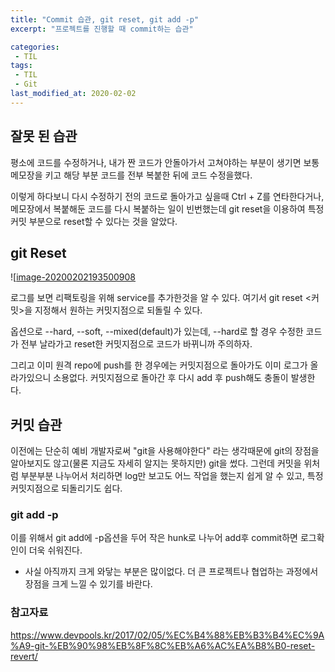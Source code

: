 ```yaml
---
title: "Commit 습관, git reset, git add -p"
excerpt: "프로젝트를 진행할 때 commit하는 습관"

categories:
 - TIL
tags:
 - TIL
 - Git
last_modified_at: 2020-02-02
---
```


## 잘못 된 습관

평소에 코드를 수정하거나, 내가 짠 코드가 안돌아가서 고쳐야하는 부분이 생기면 보통 메모장을 키고 해당 부분 코드를 전부 복붙한 뒤에 코드 수정을했다.

이렇게 하다보니 다시 수정하기 전의 코드로 돌아가고 싶을때 Ctrl + Z를 연타한다거나, 메모장에서 복붙해둔 코드를 다시 복붙하는 일이 빈번했는데 git reset을 이용하여 특정 커밋 부분으로 reset할 수 있다는 것을 알았다.



## git Reset

![[image-20200202193500908]({{site.url}}{{site.baseurl}/assets/images/image-20200202193500908.png})

로그를 보면 리팩토링을 위해 service를 추가한것을 알 수 있다. 여기서 git reset <커밋>을 지정해서 원하는 커밋지점으로 되돌릴 수 있다.

옵션으로 --hard, --soft, --mixed(default)가 있는데, --hard로 할 경우 수정한 코드가 전부 날라가고 reset한 커밋지점으로 코드가 바뀌니까 주의하자.

그리고 이미 원격 repo에 push를 한 경우에는 커밋지점으로 돌아가도 이미 로그가 올라가있으니 소용없다. 커밋지점으로 돌아간 후 다시 add 후 push해도 충돌이 발생한다.



## 커밋 습관

이전에는 단순히 예비 개발자로써 "git을 사용해야한다" 라는 생각때문에 git의 장점을 알아보지도 않고(물론 지금도 자세히 알지는 못하지만) git을 썼다. 그런데 커밋을 위처럼 부분부분 나누어서 처리하면 log만 보고도 어느 작업을 했는지 쉽게 알 수 있고, 특정 커밋지점으로 되돌리기도 쉽다.



### git add -p

이를 위해서 git add에 -p옵션을 두어 작은 hunk로 나누어 add후 commit하면 로그확인이 더욱 쉬워진다.



* 사실 아직까지 크게 와닿는 부분은 많이없다. 더 큰 프로젝트나 협업하는 과정에서 장점을 크게 느낄 수 있기를 바란다.

### 참고자료
https://www.devpools.kr/2017/02/05/%EC%B4%88%EB%B3%B4%EC%9A%A9-git-%EB%90%98%EB%8F%8C%EB%A6%AC%EA%B8%B0-reset-revert/